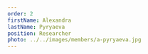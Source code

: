```yaml
---
order: 2
firstName: Alexandra
lastName: Pyryaeva
position: Researcher
photo: ../../images/members/a-pyryaeva.jpg
---
```


